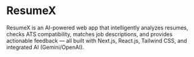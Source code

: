 # ResumeX
ResumeX is an AI-powered web app that intelligently analyzes resumes, checks ATS compatibility, matches job descriptions, and provides actionable feedback — all built with Next.js, React.js, Tailwind CSS, and integrated AI (Gemini/OpenAI).
